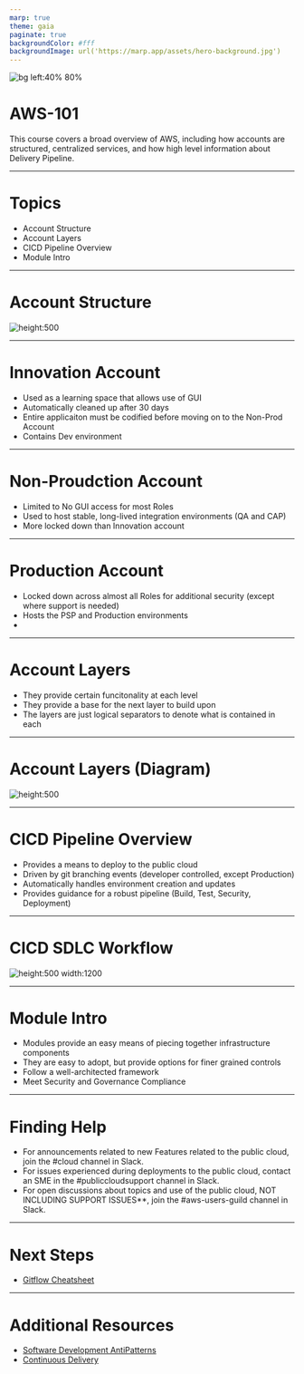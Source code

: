```yaml
---
marp: true
theme: gaia
paginate: true
backgroundColor: #fff
backgroundImage: url('https://marp.app/assets/hero-background.jpg')
---
```


![bg left:40% 80%](content/logo.jpg)

# **AWS-101**

This course covers a broad overview of AWS, including how accounts are structured, centralized services, and how high level information about Delivery Pipeline.

---

# Topics

* Account Structure
* Account Layers
* CICD Pipeline Overview
* Module Intro

---

# Account Structure

![height:500](content/AWS_Account_and_Environment_Structure.jpg)

---

# Innovation Account

* Used as a learning space that allows use of GUI
* Automatically cleaned up after 30 days
* Entire applicaiton must be codified before moving on to the Non-Prod Account
* Contains Dev environment

---

# Non-Proudction Account

* Limited to No GUI access for most Roles
* Used to host stable, long-lived integration environments (QA and CAP)
* More locked down than Innovation account

---

# Production Account

* Locked down across almost all Roles for additional security (except where support is needed)
* Hosts the PSP and Production environments
* 

---

# Account Layers

* They provide certain funcitonality at each level
* They provide a base for the next layer to build upon
* The layers are just logical separators to denote what is contained in each
  
---

# Account Layers (Diagram)

![height:500](content/aws_account_layers.jpg)

---

# CICD Pipeline Overview

* Provides a means to deploy to the public cloud
* Driven by git branching events (developer controlled, except Production)
* Automatically handles environment creation and updates
* Provides guidance for a robust pipeline (Build, Test, Security, Deployment)

---

# CICD SDLC Workflow

![height:500 width:1200](content/AWS_Account_Environment_Pipeline_Workflow.jpg)

---

# Module Intro

* Modules provide an easy means of piecing together infrastructure components
* They are easy to adopt, but provide options for finer grained controls
* Follow a well-architected framework
* Meet Security and Governance Compliance

---

# Finding Help

* For announcements related to new Features related to the public cloud, join the #cloud channel in Slack.
* For issues experienced during deployments to the public cloud,  contact an SME in the #publiccloudsupport channel in Slack.
* For open discussions about topics and use of the public cloud, NOT INCLUDING SUPPORT ISSUES**, join the #aws-users-guild channel in Slack.

---

# Next Steps

* [Gitflow Cheatsheet](https://danielkummer.github.io/git-flow-cheatsheet/)

---

# Additional Resources

* [Software Development AntiPatterns](https://sourcemaking.com/antipatterns/software-development-antipatterns)
* [Continuous Delivery](https://continuousdelivery.com/)
